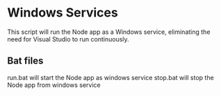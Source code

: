 # Windows Services
This script will run the Node app as a Windows service, eliminating the need for Visual Studio to run continuously.

## Bat files

run.bat will start the Node app as windows service
stop.bat will stop the Node app from windows service
